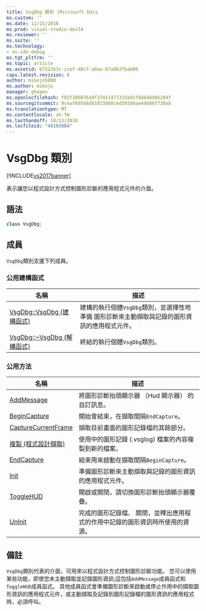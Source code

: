 ```yaml
---
title: VsgDbg 類別 |Microsoft Docs
ms.custom: ''
ms.date: 11/15/2016
ms.prod: visual-studio-dev14
ms.reviewer: ''
ms.suite: ''
ms.technology:
- vs-ide-debug
ms.tgt_pltfrm: ''
ms.topic: article
ms.assetid: 6722263c-ccef-40c7-a0ae-87a863fbab00
caps.latest.revision: 8
author: mikejo5000
ms.author: mikejo
manager: ghogen
ms.openlocfilehash: f83f3060764df37411477333a92f04648d66204f
ms.sourcegitcommit: 9ceaf69568d61023868ced59108ae4dd46f720ab
ms.translationtype: MT
ms.contentlocale: zh-TW
ms.lasthandoff: 10/12/2018
ms.locfileid: "49193084"
---
```

# <a name="vsgdbg-class"></a>VsgDbg 類別
[!INCLUDE[vs2017banner](../includes/vs2017banner.md)]

表示讓您以程式設計方式控制圖形診斷的應用程式元件的介面。  
  
## <a name="syntax"></a>語法  
  
```cpp  
class VsgDbg;  
```  
  
## <a name="members"></a>成員  
 `VsgDbg`類別支援下列成員。  
  
### <a name="public-constructors"></a>公用建構函式  
  
|名稱|描述|  
|----------|-----------------|  
|[VsgDbg::VsgDbg (建構函式)](../debugger/vsgdbg-vsgdbg-constructor.md)|建構的執行個體`VsgDbg`類別，並選擇性地準備 圖形診斷來主動擷取與記錄的圖形資訊的應用程式元件。|  
|[VsgDbg::~VsgDbg (解構函式)](../debugger/vsgdbg-tilde-vsgdbg-destructor.md)|終結的執行個體`VsgDbg`類別。|  
  
### <a name="public-methods"></a>公用方法  
  
|名稱|描述|  
|----------|-----------------|  
|[AddMessage](../debugger/addmessage.md)|將圖形診斷抬頭顯示器 （Hud 顯示器） 的自訂訊息。|  
|[BeginCapture](../debugger/begincapture.md)|開始會結束，在擷取間隔`EndCapture`。|  
|[CaptureCurrentFrame](../debugger/capturecurrentframe.md)|擷取目前畫面的圖形記錄檔的其餘部分。|  
|[複製 (程式設計擷取)](../debugger/copy-programmatic-capture.md)|使用中的圖形記錄 (.vsglog) 檔案的內容複製到新的檔案。|  
|[EndCapture](../debugger/endcapture.md)|結束用來啟動在擷取間隔`BeginCapture`。|  
|[Init](../debugger/init.md)|準備圖形診斷來主動擷取與記錄的圖形資訊的應用程式元件。|  
|[ToggleHUD](../debugger/togglehud.md)|開啟或關閉，請切換圖形診斷抬頭顯示器覆疊。|  
|[UnInit](../debugger/uninit.md)|完成的圖形記錄檔、 關閉，並釋出應用程式的作用中記錄的圖形資訊時所使用的資源。|  
  
## <a name="remarks"></a>備註  
 `VsgDbg`類別代表的介面，可用來以程式設計方式控制圖形診斷功能。 您可以使用某些功能，即使您未主動擷取並記錄圖形資訊;這包括`AddMessage`成員函式和`ToggleHUD`成員函式。 其他成員函式會準備圖形診斷來啟動或停止作用中的擷取圖形資訊的應用程式元件，或主動擷取及記錄到圖形記錄檔的圖形資訊的應用程式時，必須呼叫。



